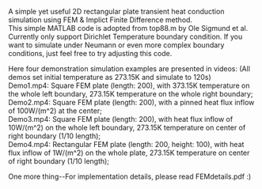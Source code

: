 A simple yet useful 2D rectangular plate transient heat conduction simulation using FEM & Implict Finite Difference method.  
This simple MATLAB code is adopted from top88.m by Ole Sigmund et al.  
Currently only support Dirichlet Temperature boundary condition. If you want to simulate under Neumann or even more complex boundary conditions, just feel free to try adjusting this code.  

Here four demonstration simulation examples are presented in videos: (All demos set initial temperature as 273.15K and simulate to 120s)  
Demo1.mp4: Square FEM plate (length: 200), with 373.15K temperature on the whole left boundary, 273.15K temperature on the whole right boundary;  
Demo2.mp4: Square FEM plate (length: 200), with a pinned heat flux inflow of 100W/(m^2) at the center;  
Demo3.mp4: Square FEM plate (length: 200), with heat flux inflow of 10W/(m^2) on the whole left boundary, 273.15K temperature on center of right boundary (1/10 length);  
Demo4.mp4: Rectangular FEM plate (length: 200, height: 100), with heat flux inflow of 1W/(m^2) on the whole plate, 273.15K temperature on center of right boundary (1/10 length);  

One more thing--For implementation details, please read FEMdetails.pdf :)